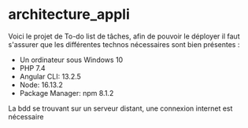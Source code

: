 # architecture_appli

Voici le projet de To-do list de tâches, afin de pouvoir le déployer il faut s'assurer que les différentes technos nécessaires sont bien présentes :

- Un ordinateur sous Windows 10
- PHP 7.4
- Angular CLI: 13.2.5
- Node: 16.13.2
- Package Manager: npm 8.1.2

La bdd se trouvant sur un serveur distant, une connexion internet est nécessaire
